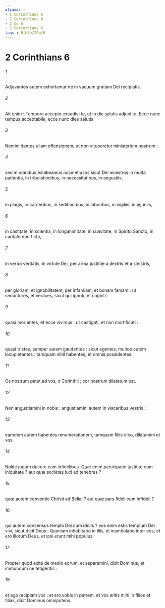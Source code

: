 ```yaml
---
aliases : 
- 2 Corinthians 6
- 2 Corinthiens 6
- 2 Co 6
- 2 Corinthians 6
tags : Bible/2Co/6
---
```


# 2 Corinthians 6

###### 1
Adjuvantes autem exhortamur ne in vacuum gratiam Dei recipiatis.
###### 2
Ait enim : Tempore accepto exaudivi te, et in die salutis adjuvi te. Ecce nunc tempus acceptabile, ecce nunc dies salutis.
###### 3
Nemini dantes ullam offensionem, ut non vituperetur ministerium nostrum :
###### 4
sed in omnibus exhibeamus nosmetipsos sicut Dei ministros in multa patientia, in tribulationibus, in necessitatibus, in angustiis,
###### 5
in plagis, in carceribus, in seditionibus, in laboribus, in vigiliis, in jejuniis,
###### 6
in castitate, in scientia, in longanimitate, in suavitate, in Spiritu Sancto, in caritate non ficta,
###### 7
in verbo veritatis, in virtute Dei, per arma justitiæ a dextris et a sinistris,
###### 8
per gloriam, et ignobilitatem, per infamiam, et bonam famam : ut seductores, et veraces, sicut qui ignoti, et cogniti :
###### 9
quasi morientes, et ecce vivimus : ut castigati, et non mortificati :
###### 10
quasi tristes, semper autem gaudentes : sicut egentes, multos autem locupletantes : tamquam nihil habentes, et omnia possidentes.
###### 11
Os nostrum patet ad vos, o Corinthii ; cor nostrum dilatatum est.
###### 12
Non angustiamini in nobis : angustiamini autem in visceribus vestris :
###### 13
eamdem autem habentes renumerationem, tamquam filiis dico, dilatamini et vos.
###### 14
Nolite jugum ducere cum infidelibus. Quæ enim participatio justitiæ cum iniquitate ? aut quæ societas luci ad tenebras ?
###### 15
quæ autem conventio Christi ad Belial ? aut quæ pars fideli cum infideli ?
###### 16
qui autem consensus templo Dei cum idolis ? vos enim estis templum Dei vivi, sicut dicit Deus : Quoniam inhabitabo in illis, et inambulabo inter eos, et ero illorum Deus, et ipsi erunt mihi populus.
###### 17
Propter quod exite de medio eorum, et separamini, dicit Dominus, et immundum ne tetigeritis :
###### 18
et ego recipiam vos : et ero vobis in patrem, et vos eritis mihi in filios et filias, dicit Dominus omnipotens.
